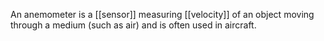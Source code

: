 An anemometer is a [[sensor]] measuring [[velocity]] of an object moving through a medium (such as air) and is often used in aircraft.